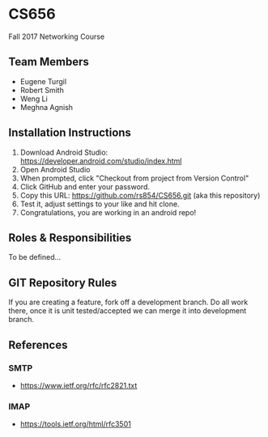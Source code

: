 # CS656
Fall 2017 Networking Course

## Team Members
- Eugene Turgil
- Robert Smith
- Weng Li
- Meghna Agnish

## Installation Instructions

1. Download Android Studio: https://developer.android.com/studio/index.html
2. Open Android Studio
3. When prompted, click "Checkout from project from Version Control"
4. Click GitHub and enter your password.
5. Copy this URL: https://github.com/rs854/CS656.git (aka this repository)
6. Test it, adjust settings to your like and hit clone.
7. Congratulations, you are working in an android repo! 

## Roles & Responsibilities

To be defined...

## GIT Repository Rules

If you are creating a feature, fork off a development branch. Do all work there, once it is unit tested/accepted we can merge it into development branch.

## References

### SMTP

 - https://www.ietf.org/rfc/rfc2821.txt

### IMAP 
 - https://tools.ietf.org/html/rfc3501
